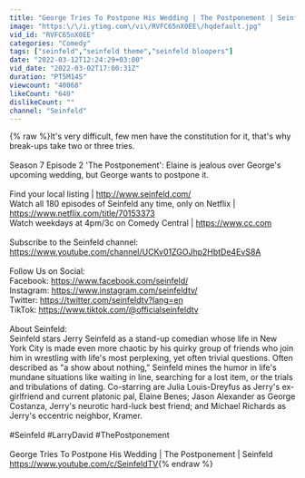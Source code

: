 ```yaml
---
title: "George Tries To Postpone His Wedding | The Postponement | Seinfeld"
image: "https:\/\/i.ytimg.com\/vi\/RVFC65nX0EE\/hqdefault.jpg"
vid_id: "RVFC65nX0EE"
categories: "Comedy"
tags: ["seinfeld","seinfeld theme","seinfeld bloopers"]
date: "2022-03-12T12:24:29+03:00"
vid_date: "2022-03-02T17:00:31Z"
duration: "PT5M14S"
viewcount: "40068"
likeCount: "640"
dislikeCount: ""
channel: "Seinfeld"
---
```

{% raw %}It's very difficult, few men have the constitution for it, that's why break-ups take two or three tries.<br /><br />Season 7 Episode 2 'The Postponement': Elaine is jealous over George's upcoming wedding, but George wants to postpone it.<br /><br />Find your local listing |  <a rel="nofollow" target="blank" href="http://www.seinfeld.com/">http://www.seinfeld.com/</a><br />Watch all 180 episodes of Seinfeld any time, only on Netflix | <a rel="nofollow" target="blank" href="https://www.netflix.com/title/70153373">https://www.netflix.com/title/70153373</a><br />Watch weekdays at 4pm/3c on Comedy Central | <a rel="nofollow" target="blank" href="https://www.cc.com">https://www.cc.com</a><br /><br />Subscribe to the Seinfeld channel: <a rel="nofollow" target="blank" href="https://www.youtube.com/channel/UCKv01ZGOJhp2HbtDe4EvS8A">https://www.youtube.com/channel/UCKv01ZGOJhp2HbtDe4EvS8A</a> <br /><br />Follow Us on Social:<br />Facebook: <a rel="nofollow" target="blank" href="https://www.facebook.com/seinfeld/">https://www.facebook.com/seinfeld/</a><br />Instagram: <a rel="nofollow" target="blank" href="https://www.instagram.com/seinfeldtv/">https://www.instagram.com/seinfeldtv/</a><br />Twitter: <a rel="nofollow" target="blank" href="https://twitter.com/seinfeldtv?lang=en">https://twitter.com/seinfeldtv?lang=en</a><br />TikTok: <a rel="nofollow" target="blank" href="https://www.tiktok.com/@officialseinfeldtv">https://www.tiktok.com/@officialseinfeldtv</a><br /><br />About Seinfeld: <br />Seinfeld stars Jerry Seinfeld as a stand-up comedian whose life in New York City is made even more chaotic by his quirky group of friends who join him in wrestling with life's most perplexing, yet often trivial questions. Often described as &quot;a show about nothing,&quot; Seinfeld mines the humor in life's mundane situations like waiting in line, searching for a lost item, or the trials and tribulations of dating. Co-starring are Julia Louis-Dreyfus as Jerry's ex-girlfriend and current platonic pal, Elaine Benes; Jason Alexander as George Costanza, Jerry's neurotic hard-luck best friend; and Michael Richards as Jerry's eccentric neighbor, Kramer.<br /><br />#Seinfeld #LarryDavid #ThePostponement<br /><br />George Tries To Postpone His Wedding | The Postponement | Seinfeld<br /><a rel="nofollow" target="blank" href="https://www.youtube.com/c/SeinfeldTV">https://www.youtube.com/c/SeinfeldTV</a>{% endraw %}
